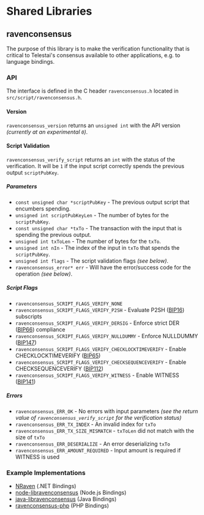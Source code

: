 Shared Libraries
================

## ravenconsensus

The purpose of this library is to make the verification functionality that is critical to Telestai's consensus available to other applications, e.g. to language bindings.

### API

The interface is defined in the C header `ravenconsensus.h` located in  `src/script/ravenconsensus.h`.

#### Version

`ravenconsensus_version` returns an `unsigned int` with the API version *(currently at an experimental `0`)*.

#### Script Validation

`ravenconsensus_verify_script` returns an `int` with the status of the verification. It will be `1` if the input script correctly spends the previous output `scriptPubKey`.

##### Parameters
- `const unsigned char *scriptPubKey` - The previous output script that encumbers spending.
- `unsigned int scriptPubKeyLen` - The number of bytes for the `scriptPubKey`.
- `const unsigned char *txTo` - The transaction with the input that is spending the previous output.
- `unsigned int txToLen` - The number of bytes for the `txTo`.
- `unsigned int nIn` - The index of the input in `txTo` that spends the `scriptPubKey`.
- `unsigned int flags` - The script validation flags *(see below)*.
- `ravenconsensus_error* err` - Will have the error/success code for the operation *(see below)*.

##### Script Flags
- `ravenconsensus_SCRIPT_FLAGS_VERIFY_NONE`
- `ravenconsensus_SCRIPT_FLAGS_VERIFY_P2SH` - Evaluate P2SH ([BIP16](https://github.com/bitcoin/bips/blob/master/bip-0016.mediawiki)) subscripts
- `ravenconsensus_SCRIPT_FLAGS_VERIFY_DERSIG` - Enforce strict DER ([BIP66](https://github.com/bitcoin/bips/blob/master/bip-0066.mediawiki)) compliance
- `ravenconsensus_SCRIPT_FLAGS_VERIFY_NULLDUMMY` - Enforce NULLDUMMY ([BIP147](https://github.com/bitcoin/bips/blob/master/bip-0147.mediawiki))
- `ravenconsensus_SCRIPT_FLAGS_VERIFY_CHECKLOCKTIMEVERIFY` - Enable CHECKLOCKTIMEVERIFY ([BIP65](https://github.com/bitcoin/bips/blob/master/bip-0065.mediawiki))
- `ravenconsensus_SCRIPT_FLAGS_VERIFY_CHECKSEQUENCEVERIFY` - Enable CHECKSEQUENCEVERIFY ([BIP112](https://github.com/bitcoin/bips/blob/master/bip-0112.mediawiki))
- `ravenconsensus_SCRIPT_FLAGS_VERIFY_WITNESS` - Enable WITNESS ([BIP141](https://github.com/bitcoin/bips/blob/master/bip-0141.mediawiki))

##### Errors
- `ravenconsensus_ERR_OK` - No errors with input parameters *(see the return value of `ravenconsensus_verify_script` for the verification status)*
- `ravenconsensus_ERR_TX_INDEX` - An invalid index for `txTo`
- `ravenconsensus_ERR_TX_SIZE_MISMATCH` - `txToLen` did not match with the size of `txTo`
- `ravenconsensus_ERR_DESERIALIZE` - An error deserializing `txTo`
- `ravenconsensus_ERR_AMOUNT_REQUIRED` - Input amount is required if WITNESS is used

### Example Implementations
- [NRaven](https://github.com/NicolasDorier/NRaven/blob/master/NRaven/Script.cs#L814) (.NET Bindings)
- [node-libravenconsensus](https://github.com/bitpay/node-libravenconsensus) (Node.js Bindings)
- [java-libravenconsensus](https://github.com/dexX7/java-libravenconsensus) (Java Bindings)
- [ravenconsensus-php](https://github.com/Bit-Wasp/ravenconsensus-php) (PHP Bindings)
